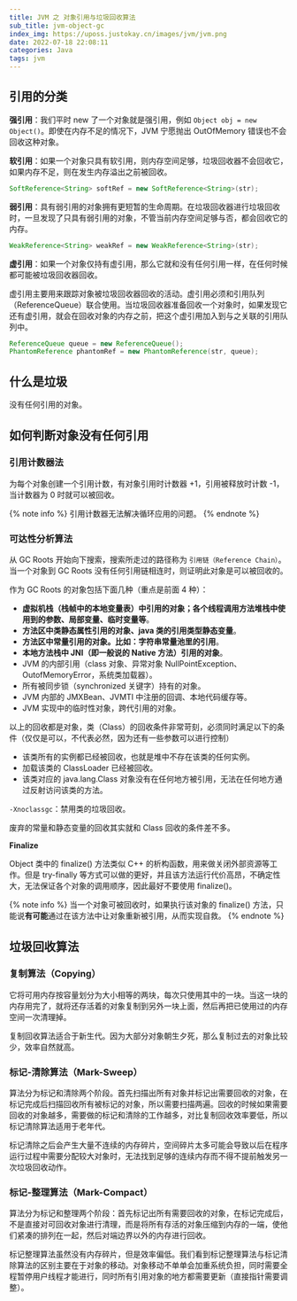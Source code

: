```yaml
---
title: JVM 之 对象引用与垃圾回收算法
sub_title: jvm-object-gc
index_img: https://uposs.justokay.cn/images/jvm/jvm.png
date: 2022-07-18 22:08:11
categories: Java
tags: jvm
---
```


## 引用的分类

**强引用**：我们平时 new 了一个对象就是强引用，例如 `Object obj = new Object()`。即使在内存不足的情况下，JVM 宁愿抛出 OutOfMemory 错误也不会回收这种对象。

<!--truncate-->

**软引用**：如果一个对象只具有软引用，则内存空间足够，垃圾回收器不会回收它，如果内存不足，则在发生内存溢出之前被回收。

```java
SoftReference<String> softRef = new SoftReference<String>(str);
```

**弱引用**：具有弱引用的对象拥有更短暂的生命周期。在垃圾回收器进行垃圾回收时，一旦发现了只具有弱引用的对象，不管当前内存空间足够与否，都会回收它的内存。

```java
WeakReference<String> weakRef = new WeakReference<String>(str);
```

**虚引用**：如果一个对象仅持有虚引用，那么它就和没有任何引用一样，在任何时候都可能被垃圾回收器回收。

虚引用主要用来跟踪对象被垃圾回收器回收的活动。虚引用必须和引用队列（ReferenceQueue）联合使用。当垃圾回收器准备回收一个对象时，如果发现它还有虚引用，就会在回收对象的内存之前，把这个虚引用加入到与之关联的引用队列中。

```java
ReferenceQueue queue = new ReferenceQueue();
PhantomReference phantomRef = new PhantomReference(str, queue);
```

## 什么是垃圾

没有任何引用的对象。

## 如何判断对象没有任何引用

### 引用计数器法

为每个对象创建一个引用计数，有对象引用时计数器 +1，引用被释放时计数 -1，当计数器为 0 时就可以被回收。

{% note info %}
引用计数器无法解决循环应用的问题。
{% endnote %}

### 可达性分析算法

从 GC Roots 开始向下搜索，搜索所走过的路径称为 `引用链（Reference Chain）`。当一个对象到 GC Roots 没有任何引用链相连时，则证明此对象是可以被回收的。

作为 GC Roots 的对象包括下面几种（重点是前面 4 种）：

- **虚拟机栈（栈帧中的本地变量表）中引用的对象；各个线程调用方法堆栈中使用到的参数、局部变量、临时变量等**。
- **方法区中类静态属性引用的对象、java 类的引用类型静态变量**。
- **方法区中常量引用的对象。比如：字符串常量池里的引用**。
- **本地方法栈中 JNI（即一般说的 Native 方法）引用的对象**。
- JVM 的内部引用（class 对象、异常对象 NullPointException、OutofMemoryError，系统类加载器）。
- 所有被同步锁（synchronized 关键字）持有的对象。
- JVM 内部的 JMXBean、JVMTI 中注册的回调、本地代码缓存等。
- JVM 实现中的临时性对象，跨代引用的对象。

以上的回收都是对象，类（Class）的回收条件非常苛刻，必须同时满足以下的条件（仅仅是可以，不代表必然，因为还有一些参数可以进行控制）

- 该类所有的实例都已经被回收，也就是堆中不存在该类的任何实例。
- 加载该类的 ClassLoader 已经被回收。
- 该类对应的 java.lang.Class 对象没有在任何地方被引用，无法在任何地方通过反射访问该类的方法。

`-Xnoclassgc`：禁用类的垃圾回收。

废弃的常量和静态变量的回收其实就和 Class 回收的条件差不多。

**Finalize**

Object 类中的 finalize() 方法类似 C++ 的析构函数，用来做关闭外部资源等工作。但是 try-finally 等方式可以做的更好，并且该方法运行代价高昂，不确定性大，无法保证各个对象的调用顺序，因此最好不要使用 finalize()。

{% note info %}
当一个对象可被回收时，如果执行该对象的 finalize() 方法，只能说**有可能**通过在该方法中让对象重新被引用，从而实现自救。
{% endnote %}

## 垃圾回收算法

### 复制算法（Copying）

它将可用内存按容量划分为大小相等的两块，每次只使用其中的一块。当这一块的内存用完了，就将还存活着的对象复制到另外一块上面，然后再把已使用过的内存空间一次清理掉。

复制回收算法适合于新生代。因为大部分对象朝生夕死，那么复制过去的对象比较少，效率自然就高。

### 标记-清除算法（Mark-Sweep）

算法分为标记和清除两个阶段。首先扫描出所有对象并标记出需要回收的对象，在标记完成后扫描回收所有被标记的对象，所以需要扫描两遍。回收的时候如果需要回收的对象越多，需要做的标记和清除的工作越多，对比复制回收效率要低，所以标记清除算法适用于老年代。

标记清除之后会产生大量不连续的内存碎片，空间碎片太多可能会导致以后在程序运行过程中需要分配较大对象时，无法找到足够的连续内存而不得不提前触发另一次垃圾回收动作。

### 标记-整理算法（Mark-Compact）

算法分为标记和整理两个阶段：首先标记出所有需要回收的对象，在标记完成后，不是直接对可回收对象进行清理，而是将所有存活的对象压缩到内存的一端，使他们紧凑的排列在一起，然后对端边界以外的内存进行回收。

标记整理算法虽然没有内存碎片，但是效率偏低。我们看到标记整理算法与标记清除算法的区别主要在于对象的移动。对象移动不单单会加重系统负担，同时需要全程暂停用户线程才能进行，同时所有引用对象的地方都需要更新（直接指针需要调整）。
